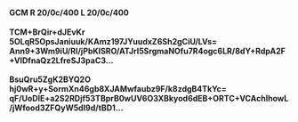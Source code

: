 #### GCM R 20/0c/400 L 20/0c/400
**TCM+BrQir+dJEvKr**<br/>**5OLqR5OpsJaniuuk/KAmz197JYuudxZ6Sh2gCiU/LVs=**<br/>**Ann9+3Wm9iU/RI/jPbKlSRO/ATJrI5SrgmaNOfu7R4ogc6LR/8dY+RdpA2F+VIDfnaQz2LfreSJ3paC3...**<br/><br/>
**BsuQru5ZgK2BYQ2O**<br/>**hj0wR+y+SormXn46gb8XJAMwfaubz9F/k8zdgB4TkYc=**<br/>**qF/UoDlE+a2S2RDjf53TBprB0wUV6O3XBkyod6dEB+ORTC+VCAchlhowL/jWfood3ZFQyW5dI9d/tBD1...**
